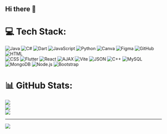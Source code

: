 ## Hi there 👋

<!--
**Raffy626/Raffy626** is a ✨ _special_ ✨ repository because its `README.md` (this file) appears on your GitHub profile.

Here are some ideas to get you started:

- 🔭 I’m currently working on ...
- 🌱 I’m currently learning ...
- 👯 I’m looking to collaborate on ...
- 🤔 I’m looking for help with ...
- 💬 Ask me about ...
- 📫 How to reach me: ...
- 😄 Pronouns: ...
- ⚡ Fun fact: ...
-->

# 💻 Tech Stack:
![Java](https://img.shields.io/badge/java-%23ED8B00.svg?style=for-the-badge&logo=openjdk&logoColor=white) ![C#](https://img.shields.io/badge/c%23-%23239120.svg?style=for-the-badge&logo=csharp&logoColor=white) ![Dart](https://img.shields.io/badge/dart-%230175C2.svg?style=for-the-badge&logo=dart&logoColor=white) ![JavaScript](https://img.shields.io/badge/javascript-%23323330.svg?style=for-the-badge&logo=javascript&logoColor=%23F7DF1E) ![Python](https://img.shields.io/badge/python-3670A0?style=for-the-badge&logo=python&logoColor=ffdd54) ![Canva](https://img.shields.io/badge/Canva-%2300C4CC.svg?style=for-the-badge&logo=Canva&logoColor=white) ![Figma](https://img.shields.io/badge/figma-%23F24E1E.svg?style=for-the-badge&logo=figma&logoColor=white) ![GitHub](https://img.shields.io/badge/github-%23121011.svg?style=for-the-badge&logo=github&logoColor=white) ![HTML](https://img.shields.io/badge/html-%23E34F26.svg?style=for-the-badge&logo=html5&logoColor=white)  
![CSS](https://img.shields.io/badge/css-%231572B6.svg?style=for-the-badge&logo=css3&logoColor=white) ![Flutter](https://img.shields.io/badge/flutter-%2302569B.svg?style=for-the-badge&logo=flutter&logoColor=white) ![React](https://img.shields.io/badge/react-%2361DAFB.svg?style=for-the-badge&logo=react&logoColor=black)  ![AJAX](https://img.shields.io/badge/ajax-%23007ACC.svg?style=for-the-badge&logo=javascript&logoColor=white)  ![Vite](https://img.shields.io/badge/vite-%23646CFF.svg?style=for-the-badge&logo=vite&logoColor=white)  ![JSON](https://img.shields.io/badge/json-%23000000.svg?style=for-the-badge&logo=json&logoColor=white) ![C++](https://img.shields.io/badge/c++-%2300599C.svg?style=for-the-badge&logo=c%2B%2B&logoColor=white) ![MySQL](https://img.shields.io/badge/mysql-%234479A1.svg?style=for-the-badge&logo=mysql&logoColor=white)  ![MongoDB](https://img.shields.io/badge/mongodb-%2347A248.svg?style=for-the-badge&logo=mongodb&logoColor=white) ![Node.js](https://img.shields.io/badge/node.js-%23339933.svg?style=for-the-badge&logo=nodedotjs&logoColor=white) ![Bootstrap](https://img.shields.io/badge/bootstrap-%23563D7C.svg?style=for-the-badge&logo=bootstrap&logoColor=white)  

# 📊 GitHub Stats:
![](https://github-readme-stats.vercel.app/api?username=Raffy626&theme=dark&hide_border=false&include_all_commits=false&count_private=false)<br/>
![](https://github-readme-streak-stats.herokuapp.com/?user=Raffy626&theme=dark&hide_border=false)<br/>
![](https://github-readme-stats.vercel.app/api/top-langs/?username=Raffy626&theme=dark&hide_border=false&include_all_commits=false&count_private=false&layout=compact)

---
[![](https://visitcount.itsvg.in/api?id=Raffy626&icon=0&color=0)](https://visitcount.itsvg.in)

<!-- Proudly created with GPRM ( https://gprm.itsvg.in ) -->
